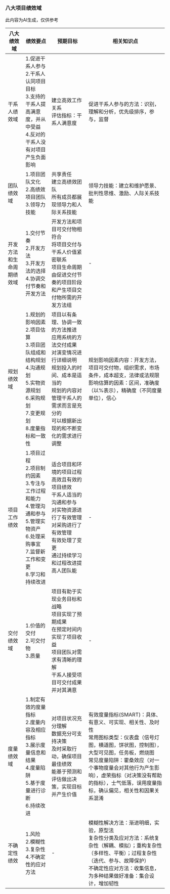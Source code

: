 ### 八大项目绩效域

<div class="ai-box">此内容为AI生成，仅供参考</div>

| 八大绩效域 | 绩效要点 | 预期目标 | 相关知识点 |
| --- | --- | --- | --- |
| 干系人绩效域 | 1.促进干系人参与<br>2.干系人认同项目目标<br>3.支持的干系人提高满意度，并从中受益<br>4.反对的干系人没有对项目产生负面影响 | 建立高效工作关系<br>评估指标：干系人满意度 | 促进干系人参与的方法：识别，理解和分析，优先级排序，参与，监督 |
| 团队绩效域 | 1.项目团队文化<br>2.高绩效项目团队<br>3.领导力技能 | 共享责任<br>建立高绩效团队<br>所有成员都展现领导力和人际关系技能 | 领导力技能：建立和维护愿景、批判性思维、激励、人际关系技能 |
| 开发方法和生命周期绩效域 | 1.交付节奏<br>2.开发方法<br>3.开发方法的选择<br>4.协调交付节奏和开发方法 | 开发方法和项目可交付物相符合<br>将项目交付与干系人价值紧密联系<br>项目生命周期由促进交付节奏的项目阶段和产生项目交付物所需的开发方法组 | - |
| 规划绩效域 | 1.规划的影响因素<br>2.项目估算<br>3.项目团队组成和结构规划<br>4.沟通规划<br>5.实物资源规划<br>6.采购规划<br>7.变更规划<br>8.度量指标和一致性 | 项目以有条理、协调一致的方法推进<br>应用系统的方法交付成果<br>对演变情况进行详细说明<br>规划投入的时间、成本是适当的<br>规划的内容对管理干系人的需求而言是充分的<br>可以根据新出现的和不断变化的需求进行调整 | 规划影响因素内容：开发方法，项目可交付物，组织需求，市场条件，成本超支，法律或法规限<br>影响估算的因素：区间，准确度（以%表示），精确度（不同度量单位），信心 |
| 项目工作绩效 | 1.项目过程<br>2.项目制约因素<br>3.专注与工作过程和能力<br>4.管理沟通和参与<br>5.管理实物资产<br>6.处理采购事宜<br>7.监督新工作和变更<br>8.学习和持续改进 | 适合项目和环境的项目过程<br>高效且有效的项目绩效<br>干系人适当的沟通和参与<br>对实物资源进行了有效管理<br>对采购进行了有效管理<br>有效处理了变更<br>通过持续学习和过程改进提高人团队能 | - |
| 交付绩效域 | 1.价值的交付<br>2.可交付物<br>3.质量 | 项目有助于实现业务目标和战略<br>项目实现了预期成果<br>在预定时间内实现了项目收益<br>项目团队对需求有清晰的理解<br>干系人接受项目可交付成果并对其满意 | - |
| 度量绩效域 | 1.制定有效的度量指标<br>2.度量内容及相应指标<br>3.展示度量信息和结果<br>4.度量陷阱<br>5.基于度量进行诊断<br>6.持续改进 | 对项目状况充分理解<br>数据充分可支持决策<br>及时采取行动，确保项目最佳绩效<br>能基于预测和评估做出决策，实现目标并产生价值 | 有效度量指标(SMART)：具体、有意义、可实现、相关性、及时性<br>常用图标类型：仪表盘（信号灯图，横道图，饼状图，控制图），大型可见图，任务板，燃烧图<br>常见度量陷阱：霍桑效应（对一个事物度量会对其他行为产生影响），虚荣指标（对决策没有帮助的指标），士气低落，误用度量指标，确认偏见，相关性和因果关系混淆 |
| 不确定性绩效 | 1.风险<br>2.模糊性<br>3.复杂性<br>4.不确定性的应对方法 | - | 模糊性解决方法：渐进明细，实验，原型法<br>复杂性分类及应对方法：系统复杂性（解耦、模拟）；重构复杂性（多样性、平衡）；过程复杂性（迭代、参与、故障保护）<br>不确定性应对方法：收集信息，为多种结果做好准备：集合设计，增加韧性 | 